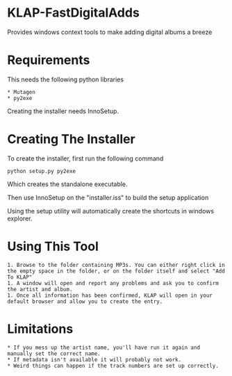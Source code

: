 KLAP-FastDigitalAdds
====================

Provides windows context tools to make adding digital albums a breeze

Requirements
====================

This needs the following python libraries

    * Mutagen
    * py2exe
    
Creating the installer needs InnoSetup.

Creating The Installer
=====================
To create the installer, first run the following command

    python setup.py py2exe
    
Which creates the standalone executable.

Then use InnoSetup on the "installer.iss" to build the setup application

Using the setup utility will automatically create the shortcuts in windows explorer.

Using This Tool
======================

    1. Browse to the folder containing MP3s. You can either right click in the empty space in the folder, or on the folder itself and select "Add To KLAP"
    1. A window will open and report any problems and ask you to confirm the artist and album.
    1. Once all information has been confirmed, KLAP will open in your default browser and allow you to create the entry.
   
Limitations
=======================
    * If you mess up the artist name, you'll have run it again and manually set the correct name.
    * If metadata isn't available it will probably not work.
    * Weird things can happen if the track numbers are set up correctly.